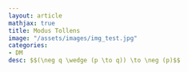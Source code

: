 ```yaml
---
layout: article
mathjax: true
title: Modus Tollens
image: "/assets/images/img_test.jpg"
categories:
- DM
desc: $$(\neg q \wedge (p \to q)) \to \neg (p)$$
































































































































































































































































































































































 
imagealt: 
---
```


$$(\neg q \wedge (p \to q)) \to \neg (p)$$
































































































































































































































































































































































